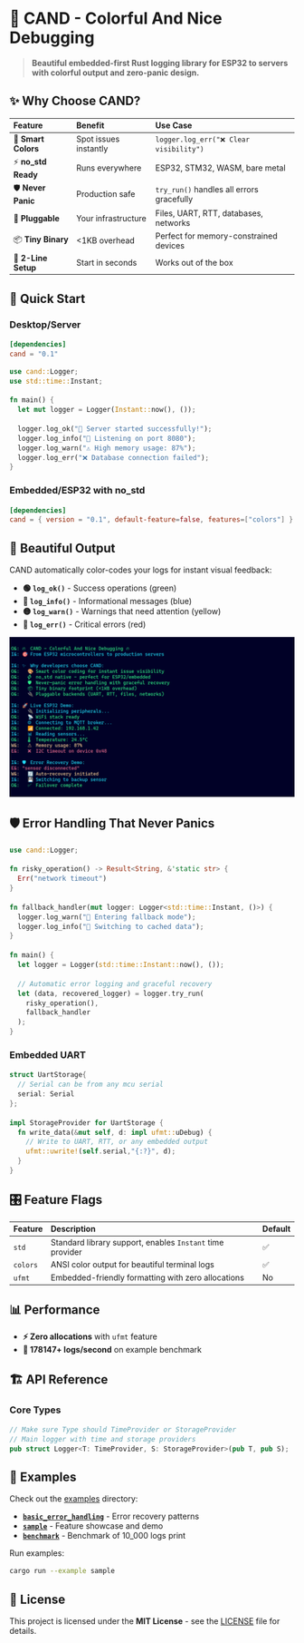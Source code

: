 # 🎯 CAND - Colorful And Nice Debugging

> **Beautiful embedded-first Rust logging library for ESP32 to servers with colorful output and zero-panic design.**


## ✨ **Why Choose CAND?**

| **Feature** | **Benefit** | **Use Case** |
| :-- | :-- | :-- |
| 🎨 **Smart Colors** | Spot issues instantly | `logger.log_err("❌ Clear visibility")` |
| ⚡ **no_std Ready** | Runs everywhere | ESP32, STM32, WASM, bare metal |
| 🛡️ **Never Panic** | Production safe | `try_run()` handles all errors gracefully |
| 🔌 **Pluggable** | Your infrastructure | Files, UART, RTT, databases, networks |
| 📦 **Tiny Binary** | <1KB overhead | Perfect for memory-constrained devices |
| 🎯 **2-Line Setup** | Start in seconds | Works out of the box |

## 🚀 **Quick Start**

### **Desktop/Server**

```toml
[dependencies]
cand = "0.1"
```

```rust
use cand::Logger;
use std::time::Instant;

fn main() {
  let mut logger = Logger(Instant::now(), ());
    
  logger.log_ok("🚀 Server started successfully!");
  logger.log_info("📡 Listening on port 8080");
  logger.log_warn("⚠️ High memory usage: 87%");
  logger.log_err("❌ Database connection failed");
}
```


### **Embedded/ESP32 with no_std**

```toml
[dependencies]
cand = { version = "0.1", default-feature=false, features=["colors"] }
```


## 🎨 **Beautiful Output**

CAND automatically color-codes your logs for instant visual feedback:

- **🟢 `log_ok()`** - Success operations (green)
- **🔵 `log_info()`** - Informational messages (blue)
- **🟡 `log_warn()`** - Warnings that need attention (yellow)
- **🔴 `log_err()`** - Critical errors (red)

![sample of output](sample.png)

## 🛡️ **Error Handling That Never Panics**

```rust
use cand::Logger;

fn risky_operation() -> Result<String, &'static str> {
  Err("network timeout")
}

fn fallback_handler(mut logger: Logger<std::time::Instant, ()>) {
  logger.log_warn("🔄 Entering fallback mode");
  logger.log_info("💾 Switching to cached data");
}

fn main() {
  let logger = Logger(std::time::Instant::now(), ());
    
  // Automatic error logging and graceful recovery
  let (data, recovered_logger) = logger.try_run(
    risky_operation(),
    fallback_handler
  );
}


```

### **Embedded UART**

```rust
struct UartStorage{
  // Serial can be from any mcu serial
  serial: Serial 
};

impl StorageProvider for UartStorage {
  fn write_data(&mut self, d: impl ufmt::uDebug) {
    // Write to UART, RTT, or any embedded output
    ufmt::uwrite!(self.serial,"{:?}", d);
  }
}
```


## 🎛️ **Feature Flags**

| **Feature** | **Description** | **Default** |
| :-- | :-- | :-- |
| `std` | Standard library support, enables `Instant` time provider | ✅ |
| `colors` | ANSI color output for beautiful terminal logs | ✅ |
| `ufmt` | Embedded-friendly formatting with zero allocations | No |


## 📊 **Performance**

- **⚡ Zero allocations** with `ufmt` feature
- **🚀 178147+ logs/second** on example benchmark


## 🏗️ **API Reference**

### **Core Types**

```rust
// Make sure Type should TimeProvider or StorageProvider
// Main logger with time and storage providers
pub struct Logger<T: TimeProvider, S: StorageProvider>(pub T, pub S);

```

## 🧪 **Examples**

Check out the [examples](examples/) directory:

- **[`basic_error_handling`](examples/basic_error_handling.rs)** - Error recovery patterns
- **[`sample`](examples/sample.rs)** - Feature showcase and demo
- **[`benchmark`](examples/benchmark.rs)** - Benchmark of 10_000 logs print

Run examples:

```bash
cargo run --example sample
```

## 📄 **License**

This project is licensed under the **MIT License** - see the [LICENSE](LICENSE) file for details.
